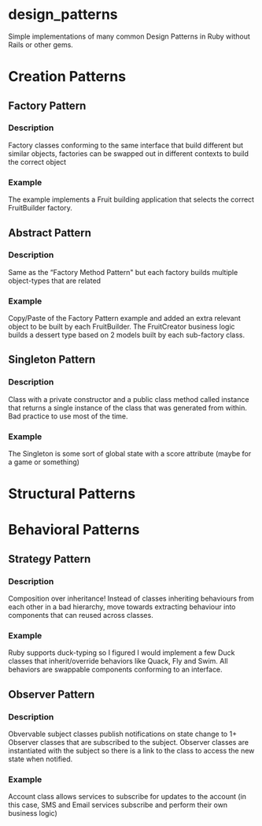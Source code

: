 # design_patterns

Simple implementations of many common Design Patterns in Ruby without Rails or other gems.

# Creation Patterns

## Factory Pattern

### Description
Factory classes conforming to the same interface that build different but similar objects, factories can be swapped out in different contexts to build the correct object

### Example
The example implements a Fruit building application that selects the correct FruitBuilder factory.

## Abstract Pattern

### Description
Same as the “Factory Method Pattern" but each factory builds multiple object-types that are related

### Example
Copy/Paste of the Factory Pattern example and added an extra relevant object to be built by each FruitBuilder.  The FruitCreator business logic builds a dessert type based on 2 models built by each sub-factory class.

## Singleton Pattern

### Description
Class with a private constructor and a public class method called instance that returns a single instance of the class that was generated from within.  Bad practice to use most of the time.

### Example
The Singleton is some sort of global state with a score attribute (maybe for a game or something)

# Structural Patterns

# Behavioral Patterns

## Strategy Pattern

### Description
Composition over inheritance! Instead of classes inheriting behaviours from each other in a bad hierarchy, move towards extracting behaviour into components that can reused across classes.

### Example
Ruby supports duck-typing so I figured I would implement a few Duck classes that inherit/override behaviors like Quack, Fly and Swim. All behaviors are swappable components conforming to an interface.

## Observer Pattern

### Description
Obvervable subject classes publish notifications on state change to 1+ Observer classes that are subscribed to the subject. Observer classes are instantiated with the subject so there is a link to the class to access the new state when notified.

### Example
Account class allows services to subscribe for updates to the account (in this case, SMS and Email services subscribe and perform their own business logic)
